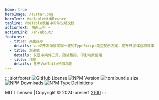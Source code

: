 ```yaml
---
home: true
heroImage: /avatar.png
heroText: VxeTableMiddleware
tagline: VxeTable表格中间件说明文档
actionText: 快速上手 →
actionLink: /zh/about/
features:
  - title: 类型提示
    details: Vue2开发场景实现一定的TypeScript类型提示方案，提升开发体验和效率
  - title: 渐进式
    details: 仅是中间件工具，随装随用，不影响原使用
  - title: 拓展
    details: 基于VxeTable拓展功能
---
```


::: slot footer
![GitHub License](https://img.shields.io/github/license/erqianyi/vxe-table-middleware?style=flat-square) ![NPM Version](https://img.shields.io/npm/v/vxe-table-middleware?style=flat-square) ![npm bundle size](https://img.shields.io/bundlephobia/min/vxe-table-middleware?style=flat-square) ![NPM Downloads](https://img.shields.io/npm/dm/vxe-table-middleware?style=flat-square) ![NPM Type Definitions](https://img.shields.io/npm/types/vxe-table-middleware?style=flat-square)

MIT Licensed | Copyright © 2024-present [2100](https://github.com/erqianyi)
:::
